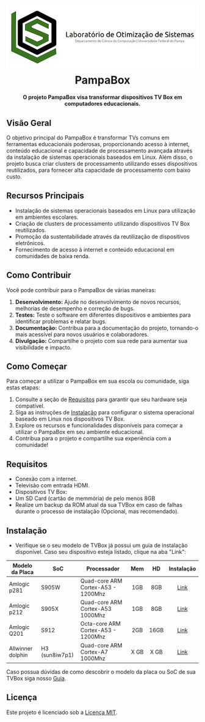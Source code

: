 <h1 align="center">
  <br>
  <img src="./images/lospampa_card.png" width="600"></a>
  <br>
  PampaBox
  <br>
</h1>
<h4 align="center">O projeto PampaBox visa transformar dispositivos TV Box em computadores educacionais. 

## Visão Geral

O objetivo principal do PampaBox é transformar TVs comuns em ferramentas educacionais poderosas, proporcionando acesso à internet, conteúdo educacional e capacidade de processamento avançada através da instalação de sistemas operacionais baseados em Linux. Além disso, o projeto busca criar clusters de processamento utilizando esses dispositivos reutilizados, para fornecer alta capacidade de processamento com baixo custo.



## Recursos Principais

- Instalação de sistemas operacionais baseados em Linux para utilização em ambientes escolares.
- Criação de clusters de processamento utilizando dispositivos TV Box reutilizados.
- Promoção da sustentabilidade através da reutilização de dispositivos eletrônicos.
- Fornecimento de acesso à internet e conteúdo educacional em comunidades de baixa renda.



## Como Contribuir

Você pode contribuir para o PampaBox de várias maneiras:

1. **Desenvolvimento:** Ajude no desenvolvimento de novos recursos, melhorias de desempenho e correção de bugs.
2. **Testes:** Teste o software em diferentes dispositivos e ambientes para identificar problemas e relatar bugs.
3. **Documentação:** Contribua para a documentação do projeto, tornando-o mais acessível para novos usuários e colaboradores.
4. **Divulgação:** Compartilhe o projeto com sua rede para aumentar sua visibilidade e impacto.



## Como Começar

Para começar a utilizar o PampaBox em sua escola ou comunidade, siga estas etapas:

1. Consulte a seção de [Requisitos](#requisitos) para garantir que seu hardware seja compatível.
2. Siga as instruções de [Instalação](#instalação) para configurar o sistema operacional baseado em Linux nos dispositivos TV Box.
3. Explore os recursos e funcionalidades disponíveis para começar a utilizar o PampaBox em seu ambiente educacional.
4. Contribua para o projeto e compartilhe sua experiência com a comunidade!



## Requisitos

- Conexão com a internet.
- Televisão com entrada HDMI.
- Dispositivos TV Box:
- Um SD Card (cartão de memmória) de pelo menos 8GB
- Realize um backup da ROM atual da sua TVBox em caso de falhas durante o processo de instalação (Opcional, mas recomendado).


## Instalação


- Verifique se o seu modelo de TVBox já possui um guia de instalação disponível. Caso seu dispositivo esteja listado, clique na aba "Link":

| Modelo da Placa    | SoC | Processador     | Mem     | HD | Instalação |
|------------|------|-----------------|:-------:|:-------------:|:------------------------------------------------------------------------:|
| Amlogic p281 | S905W |Quad-core ARM Cortex-A53 - 1200Mhz  | 1GB     | 8GB   |[Link](https://github.com/lopesvictor1/PampaBox/tree/main/boxes/amlogic-p281.md)     |
| Amlogic p212 | S905X   | Quad-core ARM Cortex-A53 1000Mhz | 1GB     | 8GB          |[Link](https://github.com/lopesvictor1/PampaBox/tree/main/boxes/amlogic-p212.md)     |
| Amlogic Q201        | S912 | Octa-core ARM Cortex-A53 - 1200Mhz | 2GB     | 16GB           |[Link](https://github.com/lopesvictor1/PampaBox/tree/main/boxes/amlogic-q201.md)    |
|Allwinner dolphin| H3 (sun8iw7p1)| Quad-core ARM Cortex-A7 1000Mhz |X GB| X GB| [Link](https://github.com/lopesvictor1/PampaBox/tree/main/boxes/allwinner-dolphin.md) |



Caso possua dúvidas de como descobrir o modelo da placa ou SoC de sua TVBox siga nosso [Guia](./boxes/verificar-modelo-placa.md). 


## Licença

Este projeto é licenciado sob a [Licença MIT](LICENSE).